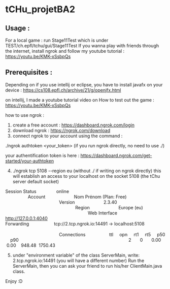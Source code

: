 # tCHu_projetBA2

## Usage :

For a local game : run Stage11Test which is under TEST/ch.epfl/tchu/gui/Stage11Test
If you wanna play with friends through the internet, install ngrok and follow my youtube tutorial : https://youtu.be/KMK-xSsbpQs

## Prerequisites : 

Depending on if you use intellij or eclipse, you have to install javafx on your device :
https://cs108.epfl.ch/archive/21/g/openjfx.html


on intellij, I made a youtube tutorial video on How to test out the game :
https://youtu.be/KMK-xSsbpQs


how to use ngrok :
1) create a free account :  https://dashboard.ngrok.com/login
2) download ngrok : https://ngrok.com/download
3) connect ngrok to your account using the command :

./ngrok authtoken <your_token> (if you run ngrok directly, no need to use ./)

your authentification token is here : https://dashboard.ngrok.com/get-started/your-authtoken

4) ./ngrok tcp 5108 --region eu (without ./ if writing on ngrok directly)
    this will establish an access to your localhost on the socket 5108 (the tChu server default socket)


Session Status                online                                                                                              
Account                       Nom Prénom (Plan: Free)                                                                         
Version                       2.3.40                                                                                              
Region                        Europe (eu)                                                                                   
Web Interface                 http://127.0.0.1:4040                                                                               
Forwarding                    tcp://2.tcp.ngrok.io:14491 -> localhost:5108                                                        
                                                                                                                                  
Connections                   ttl     opn     rt1     rt5     p50     p90                                                         
                              2       0       0.00    0.00    948.48  1750.43



5) under "environment variable" of the class ServerMain, write:  2.tcp.ngrok.io:14491 (you will have a different number)
  Run the ServerMain, then you can ask your friend to run his/her ClientMain.java class.
  
  Enjoy :D







